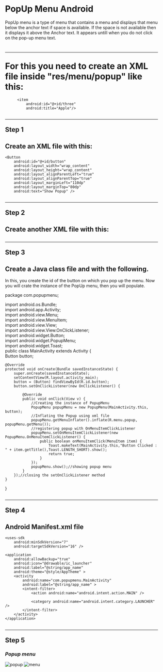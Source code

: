 
 
 # **PopUp Menu Android**
 
 PopUp menu is a type of menu that contains a menu and displays that menu below the anchor text if space is available. If the space 
 is not available then it displays it above the Anchor text. It appears untill when you do not click on the pop-up menu text.
 
# <hr> For this you need to create an XML file inside "res/menu/popup" like this: </hr>
<menu xmlns:android="http://schemas.android.com/apk/res/android" >  
     <item         
       android:id="@+id/one"  
     android:title="Android"/>  
    <item  
        android:id="@+id/two"  
        android:title="BlackBerry"/>  
  
    <item  
        android:id="@+id/three"  
        android:title="Apple"/>   
</menu> 

## <hr> Step 1 </hr>

## **Create an XML file with this:**


<RelativeLayout xmlns:android="http://schemas.android.com/apk/res/android"  
    xmlns:tools="http://schemas.android.com/tools"  
    android:layout_width="match_parent"  
    android:layout_height="match_parent"  
    tools:context=".MainActivity"  
    android:background="#fdacbd">  
   
    <Button  
        android:id="@+id/button"  
        android:layout_width="wrap_content"  
        android:layout_height="wrap_content"  
        android:layout_alignParentLeft="true"  
        android:layout_alignParentTop="true"  
        android:layout_marginLeft="110dp"  
        android:layout_marginTop="80dp"  
        android:text="Show Popup" />  
   
</RelativeLayout> 



## <hr> Step 2 </hr>

## **Create another XML file with this:**

<menu xmlns:android="http://schemas.android.com/apk/res/android" >  
    <item  
        android:id="@+id/one"  
        android:title="Android"/>  
    <item  
        android:id="@+id/two"  
        android:title="BlackBerry"/>  
    <item  
        android:id="@+id/three"  
        android:title="Apple"/>  
</menu> 


## <hr> Step 3 </hr>

## **Create a Java class file and with the following.**
 
In this, you create the id of the button on which you pop up the menu. Now you will crate the instance of the PopUp menu, then 
you will populate.

package com.popupmenu;  
   
import android.os.Bundle;  
import android.app.Activity;  
import android.view.Menu;  
import android.view.MenuItem;  
import android.view.View;  
import android.view.View.OnClickListener;  
import android.widget.Button;  
import android.widget.PopupMenu;  
import android.widget.Toast;  
public class MainActivity extends Activity {  
    Button button;  
   
    @Override  
    protected void onCreate(Bundle savedInstanceState) {  
        super.onCreate(savedInstanceState);  
        setContentView(R.layout.activity_main);  
        button = (Button) findViewById(R.id.button);  
        button.setOnClickListener(new OnClickListener() {  
   
            @Override  
            public void onClick(View v) {  
                //Creating the instance of PopupMenu  
                PopupMenu popupMenu = new PopupMenu(MainActivity.this, button);  
                //Inflating the Popup using xml file  
                popupMenu.getMenuInflater().inflate(R.menu.popup, popupMenu.getMenu());  
                //registering popup with OnMenuItemClickListener  
                popupMenu.setOnMenuItemClickListener(new PopupMenu.OnMenuItemClickListener() {  
                    public boolean onMenuItemClick(MenuItem item) {  
                        Toast.makeText(MainActivity.this,"Button Clicked : " + item.getTitle(),Toast.LENGTH_SHORT).show();  
                        return true;  
                    }  
                });  
                popupMenu.show();//showing popup menu  
            }  
        });//closing the setOnClickListener method  
    }  
} 



## <hr> Step 4 </hr>

## **Android Manifest.xml file**

<?xml version="1.0" encoding="utf-8"?>  
<manifest xmlns:android="http://schemas.android.com/apk/res/android"  
    package="com.popupmenu"  
    android:versionCode="1"  
    android:versionName="1.0" >  
   
    <uses-sdk  
        android:minSdkVersion="7"  
        android:targetSdkVersion="16" />  
   
    <application  
        android:allowBackup="true"  
        android:icon="@drawable/ic_launcher"  
        android:label="@string/app_name"  
        android:theme="@style/AppTheme" >  
        <activity  
            android:name="com.popupmenu.MainActivity"  
            android:label="@string/app_name" >  
            <intent-filter>  
                <action android:name="android.intent.action.MAIN" />  
   
                <category android:name="android.intent.category.LAUNCHER" />  
            </intent-filter>  
        </activity>  
    </application>  
   
</manifest> 


## <hr >Step 5 </hr>

### *Popup menu* 

![popup](https://csharpcorner-mindcrackerinc.netdna-ssl.com/UploadFile/1e5156/popup-menu-in-android-using-android-studio/Images/Clipboard06.jpg)
![menu](https://csharpcorner-mindcrackerinc.netdna-ssl.com/UploadFile/1e5156/popup-menu-in-android-using-android-studio/Images/Clipboard02.jpg)